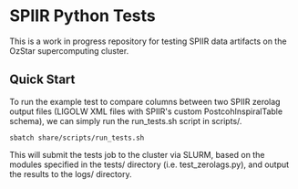 # SPIIR Python Tests

This is a work in progress repository for testing SPIIR data artifacts on the OzStar
supercomputing cluster.

## Quick Start

To run the example test to compare columns between two SPIIR zerolag output files
(LIGOLW XML files with SPIIR's custom PostcohInspiralTable schema), we can simply run
the run_tests.sh script in scripts/.

    sbatch share/scripts/run_tests.sh

This will submit the tests job to the cluster via SLURM, based on the modules specified
in the tests/ directory (i.e. test_zerolags.py), and output the results to the logs/
directory.